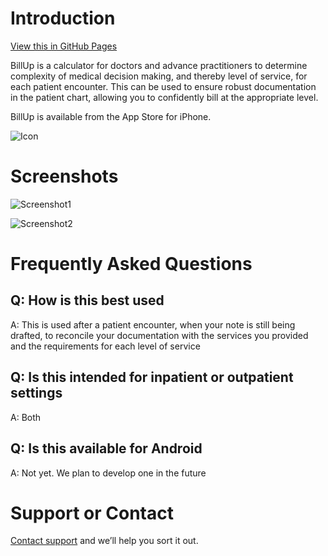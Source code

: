 # Introduction
[View this in GitHub Pages](https://davehdo.github.io/bill-up/)

BillUp is a calculator for doctors and advance practitioners to determine complexity of medical decision making, and thereby level of service, for each patient encounter. This can be used to ensure robust documentation in the patient chart, allowing you to confidently bill at the appropriate level.

BillUp is available from the App Store for iPhone.

![Icon](https://davehdo.github.io/bill-up/bill-up-icon-rev-2017-06_1024px.png)


# Screenshots
![Screenshot1](https://davehdo.github.io/bill-up/Screenshot%202017-06-29%2018.09.52.png)

![Screenshot2](https://davehdo.github.io/bill-up/Screenshot%202017-06-29%2018.46.20.png)


# Frequently Asked Questions
## Q: How is this best used
A: This is used after a patient encounter, when your note is still being drafted, to reconcile your documentation with the services you provided and the requirements for each level of service

## Q: Is this intended for inpatient or outpatient settings
A: Both

## Q: Is this available for Android
A: Not yet. We plan to develop one in the future


# Support or Contact
[Contact support](https://goo.gl/forms/jda0BqTuRx1MI83u2) and we’ll help you sort it out.
